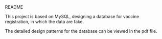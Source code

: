 README

This project is based on MySQL, designing a database for vaccine registration, in which the data are fake.

The detailed design patterns for the database can be viewed in the pdf file.